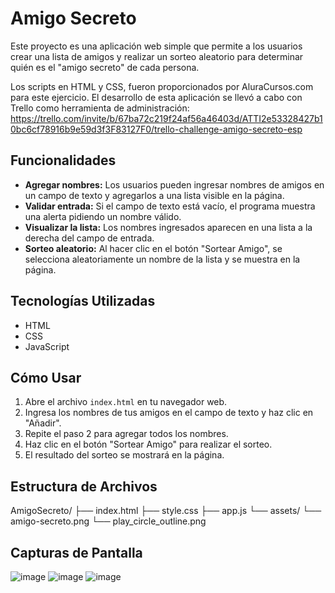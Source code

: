 # Amigo Secreto

Este proyecto es una aplicación web simple que permite a los usuarios crear una lista de amigos y realizar un sorteo aleatorio para determinar quién es el "amigo secreto" de cada persona.

Los scripts en HTML y CSS, fueron proporcionados por AluraCursos.com para este ejercicio. El desarrollo de esta aplicación se llevó a cabo con Trello como herramienta de administración: https://trello.com/invite/b/67ba72c219f24af56a46403d/ATTI2e53328427b10bc6cf78916b9e59d3f3F83127F0/trello-challenge-amigo-secreto-esp

## Funcionalidades

* **Agregar nombres:** Los usuarios pueden ingresar nombres de amigos en un campo de texto y agregarlos a una lista visible en la página.
* **Validar entrada:** Si el campo de texto está vacío, el programa muestra una alerta pidiendo un nombre válido.
* **Visualizar la lista:** Los nombres ingresados aparecen en una lista a la derecha del campo de entrada.
* **Sorteo aleatorio:** Al hacer clic en el botón "Sortear Amigo", se selecciona aleatoriamente un nombre de la lista y se muestra en la página.

## Tecnologías Utilizadas

* HTML
* CSS
* JavaScript

## Cómo Usar

1.  Abre el archivo `index.html` en tu navegador web.
2.  Ingresa los nombres de tus amigos en el campo de texto y haz clic en "Añadir".
3.  Repite el paso 2 para agregar todos los nombres.
4.  Haz clic en el botón "Sortear Amigo" para realizar el sorteo.
5.  El resultado del sorteo se mostrará en la página.

## Estructura de Archivos
AmigoSecreto/
├── index.html
├── style.css
├── app.js
└── assets/
└── amigo-secreto.png
└── play_circle_outline.png

## Capturas de Pantalla
![image](https://github.com/user-attachments/assets/030ea1e0-4075-4338-b770-8da106b5b99d)
![image](https://github.com/user-attachments/assets/0b97387b-1c0a-404b-8640-52424e0202bd)
![image](https://github.com/user-attachments/assets/8d0e477c-2381-4064-accf-e7e8b7515a18)




